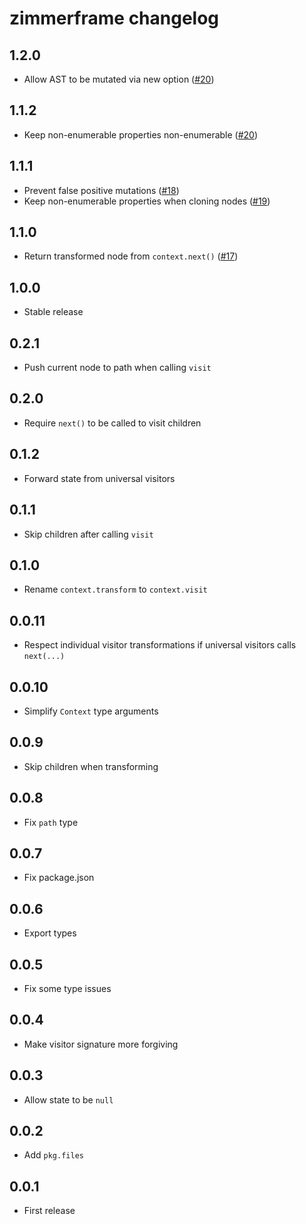 # zimmerframe changelog

## 1.2.0

- Allow AST to be mutated via new option ([#20](https://github.com/Rich-Harris/zimmerframe/pull/21))

## 1.1.2

- Keep non-enumerable properties non-enumerable ([#20](https://github.com/Rich-Harris/zimmerframe/pull/20))

## 1.1.1

- Prevent false positive mutations ([#18](https://github.com/Rich-Harris/zimmerframe/pull/18))
- Keep non-enumerable properties when cloning nodes ([#19](https://github.com/Rich-Harris/zimmerframe/pull/19))

## 1.1.0

- Return transformed node from `context.next()` ([#17](https://github.com/Rich-Harris/zimmerframe/pull/17))

## 1.0.0

- Stable release

## 0.2.1

- Push current node to path when calling `visit`

## 0.2.0

- Require `next()` to be called to visit children

## 0.1.2

- Forward state from universal visitors

## 0.1.1

- Skip children after calling `visit`

## 0.1.0

- Rename `context.transform` to `context.visit`

## 0.0.11

- Respect individual visitor transformations if universal visitors calls `next(...)`

## 0.0.10

- Simplify `Context` type arguments

## 0.0.9

- Skip children when transforming

## 0.0.8

- Fix `path` type

## 0.0.7

- Fix package.json

## 0.0.6

- Export types

## 0.0.5

- Fix some type issues

## 0.0.4

- Make visitor signature more forgiving

## 0.0.3

- Allow state to be `null`

## 0.0.2

- Add `pkg.files`

## 0.0.1

- First release
